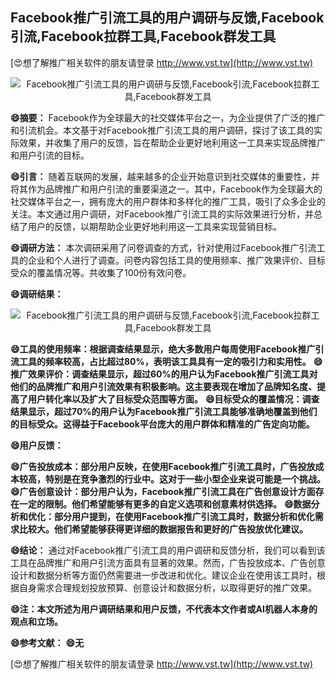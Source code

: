 ## **Facebook推广引流工具的用户调研与反馈,Facebook引流,Facebook拉群工具,Facebook群发工具**

[😍想了解推广相关软件的朋友请登录 http://www.vst.tw](http://www.vst.tw)

 <center><img src="https://vst.tw/MP4/tuiguang/png/7.png" alt="Facebook推广引流工具的用户调研与反馈,Facebook引流,Facebook拉群工具,Facebook群发工具"></center>

**😄摘要：**
Facebook作为全球最大的社交媒体平台之一，为企业提供了广泛的推广和引流机会。本文基于对Facebook推广引流工具的用户调研，探讨了该工具的实际效果，并收集了用户的反馈，旨在帮助企业更好地利用这一工具来实现品牌推广和用户引流的目标。

**😄引言：**
随着互联网的发展，越来越多的企业开始意识到社交媒体的重要性，并将其作为品牌推广和用户引流的重要渠道之一。其中，Facebook作为全球最大的社交媒体平台之一，拥有庞大的用户群体和多样化的推广工具，吸引了众多企业的关注。本文通过用户调研，对Facebook推广引流工具的实际效果进行分析，并总结了用户的反馈，以期帮助企业更好地利用这一工具来实现营销目标。

**😄调研方法：**
本次调研采用了问卷调查的方式，针对使用过Facebook推广引流工具的企业和个人进行了调查。问卷内容包括工具的使用频率、推广效果评价、目标受众的覆盖情况等。共收集了100份有效问卷。

**😄调研结果：**

 <center><img src="https://vst.tw/MP4/tuiguang/png/6.png" alt="Facebook推广引流工具的用户调研与反馈,Facebook引流,Facebook拉群工具,Facebook群发工具"></center>

**😄工具的使用频率：根据调查结果显示，绝大多数用户每周使用Facebook推广引流工具的频率较高，占比超过80%，表明该工具具有一定的吸引力和实用性。**
**😄推广效果评价：调查结果显示，超过60%的用户认为Facebook推广引流工具对他们的品牌推广和用户引流效果有积极影响。这主要表现在增加了品牌知名度、提高了用户转化率以及扩大了目标受众范围等方面。**
**😄目标受众的覆盖情况：调查结果显示，超过70%的用户认为Facebook推广引流工具能够准确地覆盖到他们的目标受众。这得益于Facebook平台庞大的用户群体和精准的广告定向功能。**

**😄用户反馈：**

**😄广告投放成本：部分用户反映，在使用Facebook推广引流工具时，广告投放成本较高，特别是在竞争激烈的行业中。这对于一些小型企业来说可能是一个挑战。**
**😄广告创意设计：部分用户认为，Facebook推广引流工具在广告创意设计方面存在一定的限制。他们希望能够有更多的自定义选项和创意素材供选择。**
**😄数据分析和优化：部分用户提到，在使用Facebook推广引流工具时，数据分析和优化需求比较大。他们希望能够获得更详细的数据报告和更好的广告投放优化建议。**

**😄结论：**
通过对Facebook推广引流工具的用户调研和反馈分析，我们可以看到该工具在品牌推广和用户引流方面具有显著的效果。然而，广告投放成本、广告创意设计和数据分析等方面仍然需要进一步改进和优化。建议企业在使用该工具时，根据自身需求合理规划投放预算、创意设计和数据分析，以取得更好的推广效果。

**😄注：本文所述为用户调研结果和用户反馈，不代表本文作者或AI机器人本身的观点和立场。**

**😄参考文献：**
**😄无**

[😍想了解推广相关软件的朋友请登录 http://www.vst.tw](http://www.vst.tw)



